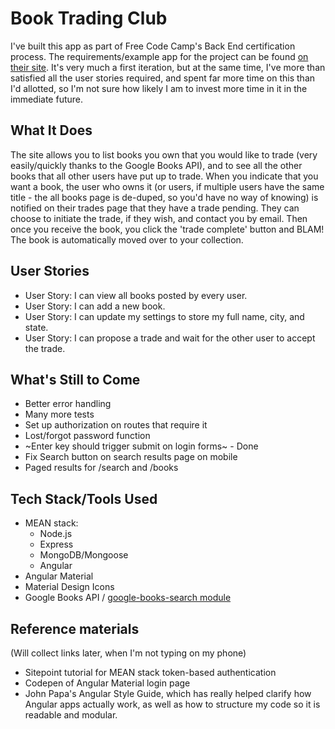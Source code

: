 # Book Trading Club
I've built this app as part of Free Code Camp's Back End certification process. The requirements/example app for the project can be found [on their site](https://www.freecodecamp.com/challenges/manage-a-book-trading-club). It's very much a first iteration, but at the same time, I've more than satisfied all the user stories required, and spent far more time on this than I'd allotted, so I'm not sure how likely I am to invest more time in it in the immediate future.

## What It Does
The site allows you to list books you own that you would like to trade (very easily/quickly thanks to the Google Books API), and to see all the other books that all other users have put up to trade. When you indicate that you want a book, the user who owns it (or users, if multiple users have the same title - the all books page is de-duped, so you'd have no way of knowing) is notified on their trades page that they have a trade pending. They can choose to initiate the trade, if they wish, and contact you by email. Then once you receive the book, you click the 'trade complete' button and BLAM! The book is automatically moved over to your collection.

## User Stories
- User Story: I can view all books posted by every user.
- User Story: I can add a new book.
- User Story: I can update my settings to store my full name, city, and state.
- User Story: I can propose a trade and wait for the other user to accept the trade.

## What's Still to Come
- Better error handling
- Many more tests
- Set up authorization on routes that require it
- Lost/forgot password function
- ~Enter key should trigger submit on login forms~ - Done
- Fix Search button on search results page on mobile
- Paged results for /search and /books

## Tech Stack/Tools Used
- MEAN stack:
    - Node.js
    - Express
    - MongoDB/Mongoose
    - Angular
- Angular Material
- Material Design Icons
- Google Books API / [google-books-search module](https://www.npmjs.com/package/google-books-search)

## Reference materials
(Will collect links later, when I'm not typing on my phone)
- Sitepoint tutorial for MEAN stack token-based authentication
- Codepen of Angular Material login page
- John Papa's Angular Style Guide, which has really helped clarify how Angular apps actually work, as well as how to structure my code so it is readable and modular.
